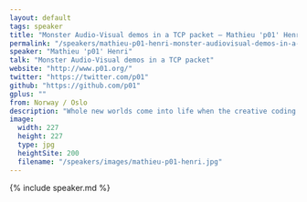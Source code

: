 ```yaml
---
layout: default
tags: speaker
title: "Monster Audio-Visual demos in a TCP packet – Mathieu 'p01' Henri"
permalink: "/speakers/mathieu-p01-henri-monster-audiovisual-demos-in-a-tcp-packet.html"
speaker: "Mathieu 'p01' Henri"
talk: "Monster Audio-Visual demos in a TCP packet"
website: "http://www.p01.org/"
twitter: "https://twitter.com/p01"
github: "https://github.com/p01"
gplus: ""
from: Norway / Oslo
description: "Whole new worlds come into life when the creative coding and technical madness of the Demoscene meet the breadth of optimization techniques of the web platform.\n\nIn this talk we will step back from our day job, twist best practices, abuse JavaScript and web browsers, use good old smoke and mirrors to create a monster Audio-Visual demo in a handful of bytes.\n\nWhy go to such length? Because it's damn rewarding to create these small pieces of art! Try."
image:
  width: 227
  height: 227
  type: jpg
  heightSite: 200
  filename: "/speakers/images/mathieu-p01-henri.jpg"
---
```


{% include speaker.md %}
